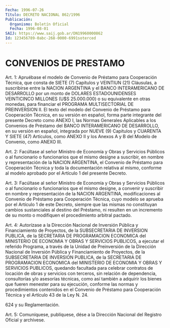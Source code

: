 ```yaml
---
Fecha: 1996-07-26
Título: DECRETO NACIONAL 862/1996
Publicación:
  Organismo: Boletín Oficial
  Fecha: 1996-08-01
SAIJ: https://www.saij.gob.ar/DN19960000862
Id: 123456789-0abc-268-0000-6991soterced
---
```

# CONVENIOS DE PRESTAMO

<a id="1"></a>
Art.  1:  Apruébase el modelo de Convenio  de  Préstamo  para Cooperación Técnica,  que  consta de SIETE (7) Capítulos y VEINTIUN (21) Cláusulas, a suscribirse  entre la NACION ARGENTINA y el BANCO INTERAMERICANO DE DESARROLLO por un monto de DOLARES ESTADOUNIDENSES  VEINTICINCO  MILLONES    (U$S   25.000.000)  o  su equivalente en otras monedas, para financiar el PROGRAMA MULTISECTORIAL DE PREINVERSION II. El texto del modelo del Convenio de  Préstamo  para Cooperación Técnica, en su versión  en  español, forma parte integrante  del  presente  Decreto  como  ANEXO  I, las Normas  Generales  Aplicables a los Convenios de Préstamo del BANCO INTERAMERICANO DE DESARROLLO,  en  su versión en español, integrada por NUEVE (9) Capítulos y CUARENTA Y  SIETE  (47)  Artículos,  como ANEXO  II y los Anexos A y B del Modelo de Convenio, como ANEXO III.

<a id="2"></a>
Art. 2: Facúltase  al  señor  Ministro  de  Economía  y  Obras  y Servicios  Públicos  o  al  funcionario o funcionarios que el mismo designe  a  suscribir, en nombre  y  representación  de  la  NACION ARGENTINA, el  Convenio de Préstamo para Cooperación Técnica y toda la documentación relativa al mismo, conforme al modelo aprobado por el Artículo 1 del presente Decreto.

<a id="3"></a>
Art.  3: Facúltase  al  señor  Ministro  de  Economía  y  Obras  y Servicios  Públicos  o  al  funcionario o funcionarios que el mismo designe, a convenir y suscribir  en  nombre  y representación de la NACION  ARGENTINA,  modificaciones  al  Convenio de  Préstamo  para Cooperación Técnica, cuyo modelo se aprueba  por  el  Artículo 1 de este  Decreto,  siempre  que  las  mismas  no  constituyan  cambios sustanciales  al destino del Préstamo, ni resulten en un incremento de  su  monto  o  modifiquen   el  procedimiento  arbitral  pactado.

<a id="4"></a>
Art. 4: Autorízase a la Dirección  Nacional de Inversión Pública y Financiamiento  de  Proyectos,  de  la SUBSECRETARIA  DE  INVERSION PUBLICA, de la SECRETARIA DE PROGRAMACION  ECONOMICA del MINISTERIO DE ECONOMIA Y OBRAS Y SERVICIOS PUBLICOS, a  ejecutar  el  referido Programa,  a  través  de  la Unidad de Preinversión de la Dirección Nacional de Inversión Pública  y Financiamiento de Proyectos, de la SUBSECRETARIA DE INVERSION PUBLICA, de la SECRETARIA DE PROGRAMACION  ECONOMICA  del  MINISTERIO  DE  ECONOMIA  Y  OBRAS  Y SERVICIOS PUBLICOS, quedando facultada  para  celebrar contratos de locación  de  obras  y  servicios  con  terceros, sin  relación  de dependencia, consultorías y/o asesorías técnicas,  como así también a  adquirir  los  bienes  que  fueren  menester  para su ejecución, conforme las normas y procedimientos contenidos en  el  Convenio de Préstamo para Cooperación Técnica y el Artículo 43 de la  Ley N. 24.

624 y su Reglamentación.

<a id="5"></a>
Art. 5: Comuníquese, publíquese, dése a la Dirección Nacional del Registro  Oficial  y  archívese.